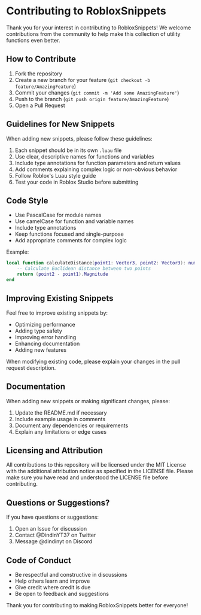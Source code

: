 # Contributing to RobloxSnippets

Thank you for your interest in contributing to RobloxSnippets! We welcome contributions from the community to help make this collection of utility functions even better.

## How to Contribute

1. Fork the repository
2. Create a new branch for your feature (`git checkout -b feature/AmazingFeature`)
3. Commit your changes (`git commit -m 'Add some AmazingFeature'`)
4. Push to the branch (`git push origin feature/AmazingFeature`)
5. Open a Pull Request

## Guidelines for New Snippets

When adding new snippets, please follow these guidelines:

1. Each snippet should be in its own `.luau` file
2. Use clear, descriptive names for functions and variables
3. Include type annotations for function parameters and return values
4. Add comments explaining complex logic or non-obvious behavior
5. Follow Roblox's Luau style guide
6. Test your code in Roblox Studio before submitting

## Code Style

- Use PascalCase for module names
- Use camelCase for function and variable names
- Include type annotations
- Keep functions focused and single-purpose
- Add appropriate comments for complex logic

Example:
```lua
local function calculateDistance(point1: Vector3, point2: Vector3): number
    -- Calculate Euclidean distance between two points
    return (point2 - point1).Magnitude
end
```

## Improving Existing Snippets

Feel free to improve existing snippets by:

- Optimizing performance
- Adding type safety
- Improving error handling
- Enhancing documentation
- Adding new features

When modifying existing code, please explain your changes in the pull request description.

## Documentation

When adding new snippets or making significant changes, please:

1. Update the README.md if necessary
2. Include example usage in comments
3. Document any dependencies or requirements
4. Explain any limitations or edge cases

## Licensing and Attribution

All contributions to this repository will be licensed under the MIT License with the additional attribution notice as specified in the LICENSE file. Please make sure you have read and understood the LICENSE file before contributing.

## Questions or Suggestions?

If you have questions or suggestions:

1. Open an Issue for discussion
2. Contact @DindinYT37 on Twitter
3. Message @dindinyt on Discord

## Code of Conduct

- Be respectful and constructive in discussions
- Help others learn and improve
- Give credit where credit is due
- Be open to feedback and suggestions

Thank you for contributing to making RobloxSnippets better for everyone! 